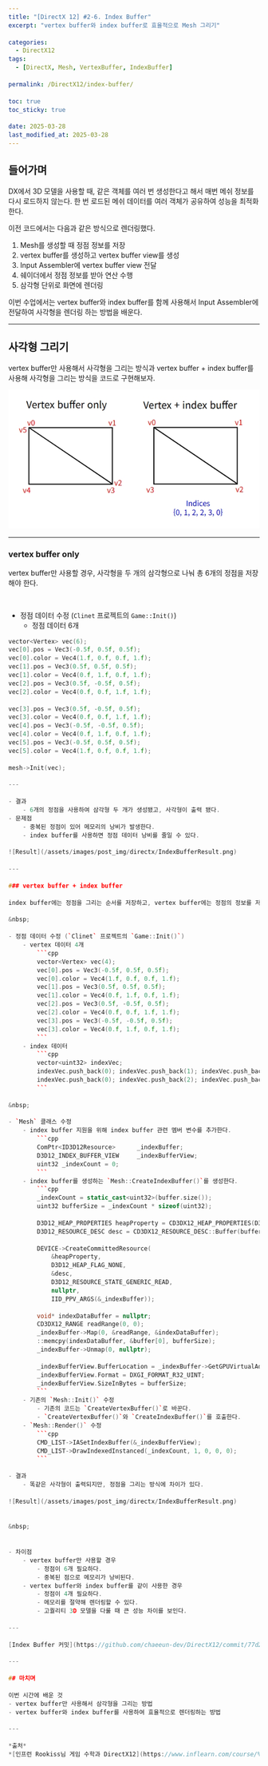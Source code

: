 ```yaml
---
title: "[DirectX 12] #2-6. Index Buffer"
excerpt: "vertex buffer와 index buffer로 효율적으로 Mesh 그리기"

categories:
  - DirectX12
tags:
  - [DirectX, Mesh, VertexBuffer, IndexBuffer]

permalink: /DirectX12/index-buffer/

toc: true
toc_sticky: true

date: 2025-03-28
last_modified_at: 2025-03-28
---
```


## 들어가며

DX에서 3D 모델을 사용할 때, 같은 객체를 여러 번 생성한다고 해서 매번 메쉬 정보를 다시 로드하지 않는다. 한 번 로드된 메쉬 데이터를 여러 객체가 공유하여 성능을 최적화한다.

이전 코드에서는 다음과 같은 방식으로 렌더링했다.
1. Mesh를 생성할 때 정점 정보를 저장
2. vertex buffer를 생성하고 vertex buffer view를 생성
3. Input Assembler에 vertex buffer view 전달
4. 쉐이더에서 정점 정보를 받아 연산 수행
5. 삼각형 단위로 화면에 렌더링

이번 수업에서는 vertex buffer와 index buffer를 함께 사용해서 Input Assembler에 전달하여 사각형을 렌더링 하는 방법을 배운다.

---

## 사각형 그리기

vertex buffer만 사용해서 사각형을 그리는 방식과 vertex buffer + index buffer를 사용해 사각형을 그리는 방식을 코드로 구현해보자.

![IndexVertexBuffer](/assets/images/post_img/directx/VertexIndexBuffer.jpeg)

---

### vertex buffer only

vertex buffer만 사용할 경우, 사각형을 두 개의 삼각형으로 나눠 총 6개의 정점을 저장해야 한다.

&nbsp;

- 정점 데이터 수정 (`Clinet` 프로젝트의 `Game::Init()`)
    - 정점 데이터 6개
```cpp
vector<Vertex> vec(6);
vec[0].pos = Vec3(-0.5f, 0.5f, 0.5f);
vec[0].color = Vec4(1.f, 0.f, 0.f, 1.f);
vec[1].pos = Vec3(0.5f, 0.5f, 0.5f);
vec[1].color = Vec4(0.f, 1.f, 0.f, 1.f);
vec[2].pos = Vec3(0.5f, -0.5f, 0.5f);
vec[2].color = Vec4(0.f, 0.f, 1.f, 1.f);

vec[3].pos = Vec3(0.5f, -0.5f, 0.5f);
vec[3].color = Vec4(0.f, 0.f, 1.f, 1.f);
vec[4].pos = Vec3(-0.5f, -0.5f, 0.5f);
vec[4].color = Vec4(0.f, 1.f, 0.f, 1.f);
vec[5].pos = Vec3(-0.5f, 0.5f, 0.5f);
vec[5].color = Vec4(1.f, 0.f, 0.f, 1.f);

mesh->Init(vec);

---

- 결과
    - 6개의 정점을 사용하여 삼각형 두 개가 생성됐고, 사각형이 출력 됐다.
- 문제점
    - 중복된 정점이 있어 메모리의 낭비가 발생한다.
    - index buffer를 사용하면 정점 데이터 낭비를 줄일 수 있다.

![Result](/assets/images/post_img/directx/IndexBufferResult.png)

---

### vertex buffer + index buffer

index buffer에는 정점을 그리는 순서를 저장하고, vertex buffer에는 정점의 정보를 저장하여 정점 정보가 중복 저장되는 문제점을 해결할 수 있다.

&nbsp;

- 정점 데이터 수정 (`Clinet` 프로젝트의 `Game::Init()`)
    - vertex 데이터 4개
        ```cpp
        vector<Vertex> vec(4);
        vec[0].pos = Vec3(-0.5f, 0.5f, 0.5f);
        vec[0].color = Vec4(1.f, 0.f, 0.f, 1.f);
        vec[1].pos = Vec3(0.5f, 0.5f, 0.5f);
        vec[1].color = Vec4(0.f, 1.f, 0.f, 1.f);
        vec[2].pos = Vec3(0.5f, -0.5f, 0.5f);
        vec[2].color = Vec4(0.f, 0.f, 1.f, 1.f);
        vec[3].pos = Vec3(-0.5f, -0.5f, 0.5f);
        vec[3].color = Vec4(0.f, 1.f, 0.f, 1.f);
        ```
    - index 데이터
        ```cpp
        vector<uint32> indexVec;
        indexVec.push_back(0); indexVec.push_back(1); indexVec.push_back(2);
        indexVec.push_back(0); indexVec.push_back(2); indexVec.push_back(3);
        ```

&nbsp;

- `Mesh` 클래스 수정
    - index buffer 지원을 위해 index buffer 관련 멤버 변수를 추가한다.
        ```cpp
        ComPtr<ID3D12Resource>		_indexBuffer;
        D3D12_INDEX_BUFFER_VIEW		_indexBufferView;
        uint32 _indexCount = 0;
        ```
    - index buffer를 생성하는 `Mesh::CreateIndexBuffer()`를 생성한다.
        ```cpp
        _indexCount = static_cast<uint32>(buffer.size());
        uint32 bufferSize = _indexCount * sizeof(uint32);

        D3D12_HEAP_PROPERTIES heapProperty = CD3DX12_HEAP_PROPERTIES(D3D12_HEAP_TYPE_UPLOAD);
        D3D12_RESOURCE_DESC desc = CD3DX12_RESOURCE_DESC::Buffer(bufferSize);

        DEVICE->CreateCommittedResource(
            &heapProperty,
            D3D12_HEAP_FLAG_NONE,
            &desc,
            D3D12_RESOURCE_STATE_GENERIC_READ,
            nullptr,
            IID_PPV_ARGS(&_indexBuffer));

        void* indexDataBuffer = nullptr;
        CD3DX12_RANGE readRange(0, 0);
        _indexBuffer->Map(0, &readRange, &indexDataBuffer);
        ::memcpy(indexDataBuffer, &buffer[0], bufferSize);
        _indexBuffer->Unmap(0, nullptr);

        _indexBufferView.BufferLocation = _indexBuffer->GetGPUVirtualAddress();
        _indexBufferView.Format = DXGI_FORMAT_R32_UINT;
        _indexBufferView.SizeInBytes = bufferSize;
        ```
    - 기존의 `Mesh::Init()` 수정
        - 기존의 코드는 `CreateVertexBuffer()`로 바꾼다.
        - `CreateVertexBuffer()`와 `CreateIndexBuffer()`를 호출한다.
    - `Mesh::Render()` 수정
        ```cpp
        CMD_LIST->IASetIndexBuffer(&_indexBufferView);
        CMD_LIST->DrawIndexedInstanced(_indexCount, 1, 0, 0, 0);
        ```

- 결과
    - 똑같은 사각형이 출력되지만, 정점을 그리는 방식에 차이가 있다.

![Result](/assets/images/post_img/directx/IndexBufferResult.png)


&nbsp;


- 차이점
    - vertex buffer만 사용할 경우
        - 정점이 6개 필요하다.
        - 중복된 점으로 메모리가 낭비된다.
    - vertex buffer와 index buffer를 같이 사용한 경우
        - 정점이 4개 필요하다.
        - 메모리를 절약해 렌더링할 수 있다.
        - 고퀄리티 3D 모델을 다룰 때 큰 성능 차이를 보인다.

---

[Index Buffer 커밋](https://github.com/chaeeun-dev/DirectX12/commit/77d213d19cb2989ea885449b426ace3884cf997c)

---

## 마치며

이번 시간에 배운 것
- vertex buffer만 사용해서 삼각형을 그리는 방법
- vertex buffer와 index buffer를 사용하여 효율적으로 렌더링하는 방법

---

*출처* 
*[인프런 Rookiss님 게임 수학과 DirectX12](https://www.inflearn.com/course/%EC%96%B8%EB%A6%AC%EC%96%BC-3d-mmorpg-2/dashboard)*